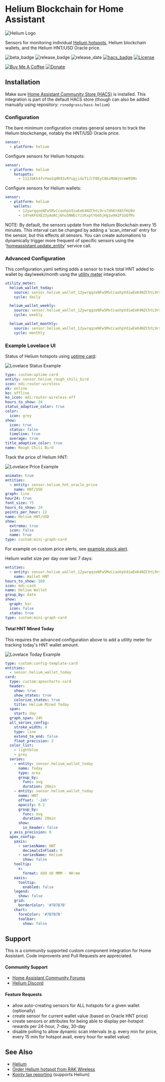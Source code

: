 # Helium Blockchain for Home Assistant

![Helium Logo](https://raw.githubusercontent.com/rsnodgrass/hass-helium/main/img/logo@2x.png)

Sensors for monitoring individual [Helium hotspots](https://rakwireless.kckb.st/544e97e6), Helium blockchain wallets, and the Helium HNT/USD Oracle price.

![beta_badge](https://img.shields.io/badge/maturity-Beta-yellow.png)
![release_badge](https://img.shields.io/github/release/rsnodgrass/hass-helium.svg)
![release_date](https://img.shields.io/github/release-date/rsnodgrass/hass-helium.svg)
[![hacs_badge](https://img.shields.io/badge/HACS-Default-orange.svg)](https://github.com/custom-components/hacs)
[![License](https://img.shields.io/badge/License-Apache%202.0-blue.svg)](https://opensource.org/licenses/Apache-2.0)

[![Buy Me A Coffee](https://img.shields.io/badge/buy%20me%20a%20coffee-donate-yellow.svg)](https://buymeacoffee.com/DYks67r)
[![Donate](https://img.shields.io/badge/Donate-PayPal-green.svg)](https://www.paypal.com/cgi-bin/webscr?cmd=_donations&business=WREP29UDAMB6G)  

## Installation

Make sure [Home Assistant Community Store (HACS)](https://github.com/custom-components/hacs) is installed. This integration is part of the default HACS store (though can also be added manually using repository: `rsnodgrass/hass-helium`)

### Configuration

The bare minimum configuration creates general sensors to track the Helium blockchange, notably the HNT/USD Oracle price.

```yaml
sensor:
  - platform: helium
```

Configure sensors for Helium hotspots:

```yaml
sensor:
  - platform: helium
    hotspots:
      - 112JbKk4fvYmoSqHR93vRYugjiduT1JrF8EyC86iMUWjUrmW95Mn
```

Configure sensors for Helium wallets:

```yaml
sensor:
  - platform: helium
    wallets:
      - 12ywrqqzeNFwSMvCcaohpVdiwEeK4NZChtL9rs7dhKYd85fKG9U
      - 14YeKFGXE23yAdACj6hu5NWEcYzzKxptYbm5jHgzw9A1P1UQfMv
```

NOTE: By default, the sensors update from the Helium Blockchain every 15 minutes. This interval can be changed by adding a 'scan_interval' entry for the sensor, but this effects all sensors. You can create automations to dynamically trigger more frequent of specific sensors using the '[homeassistant.update_entity](https://www.home-assistant.io/integrations/homeassistant/#service-homeassistantupdate_entity)' service call.

### Advanced Configuration

This configuration.yaml setting adds a sensor to track total HNT added to wallet by day/week/month usng the [utility meter](https://www.home-assistant.io/integrations/utility_meter/) integration.

```yaml
utility_meter:
  helium_wallet_today:
    source: sensor.helium_wallet_12ywrqqzeNFwSMvCcaohpVdiwEeK4NZChtL9rs7dhKYd85fKG9U
    cycle: daily

  helium_wallet_weekly:
    source: sensor.helium_wallet_12ywrqqzeNFwSMvCcaohpVdiwEeK4NZChtL9rs7dhKYd85fKG9U
    cycle: weekly

  helium_wallet_monthly:
    source: sensor.helium_wallet_12ywrqqzeNFwSMvCcaohpVdiwEeK4NZChtL9rs7dhKYd85fKG9U
    cycle: monthly
```

### Example Lovelace UI

Status of Helium hotspots using [uptime card](https://github.com/dylandoamaral/uptime-card):

![Lovelace Status Example](https://raw.githubusercontent.com/rsnodgrass/hass-helium/main/img/lovelace-hotspot-status.png)


```yaml
type: custom:uptime-card
entity: sensor.helium_rough_chili_bird
icon: mdi:router-wireless
ok: online
ko: offline
ko_icon: mdi:router-wireless-off
hours_to_show: 24
status_adaptive_color: true
color:
  icon: grey
show:
  icon: true
  status: false
  timeline: true
  average: true
title_adaptive_color: true
name: Rough Chili Bird
```

Track the price of Helium HNT:

![Lovelace Price Example](https://raw.githubusercontent.com/rsnodgrass/hass-helium/main/img/lovelace-price.png)

```yaml
animate: true
entities:
  - entity: sensor.helium_hnt_oracle_price
    name: HNT/USD
graph: line
hour24: true
font_size: 75
hours_to_show: 24
points_per_hour: 12
name: Helium HNT/USD
show:
  extrema: true
  icon: false
  name: true
type: custom:mini-graph-card
```

For example on custom price alerts, see [example stock alert](https://blog.kevineifinger.de/archive/2019/10/17/Using-Homeassistant-As-My-Self-Hosted-Stock-Alert.html).

Helium wallet size per day over last 7 days:

```yaml
entities:
  - entity: sensor.helium_wallet_12ywrqqzeNFwSMvCcaohpVdiwEeK4NZChtL9rs7dhKYd85fKG9U
    name: Wallet HNT
hours_to_show: 168
icon: mdi:cash
name: Helium Wallet
group_by: date
show:
  graph: bar
  icon: false
  state: true
type: custom:mini-graph-card
```

#### Total HNT Mined Today

This requires the advanced configuration above to add a utility meter for tracking today's HNT wallet amount.


![Lovelace Today Example](https://raw.githubusercontent.com/rsnodgrass/hass-helium/main/img/lovelace-mined-today.png)

```yaml
type: custom:config-template-card
entities:
  - sensor.helium_wallet_today
card:
  type: custom:apexcharts-card
  header:
    show: true
    show_states: true
    colorize_states: true
    title: Helium Mined Today
  span:
    start: day
  graph_span: 24h
  all_series_config:
    stroke_width: 4
    type: line
    extend_to_end: false
    float_precision: 2
  color_list:
    - lightblue
    - grey
  series:
    - entity: sensor.helium_wallet_today
      name: Today
      type: area
      group_by:
        func: avg
        duration: 20min
    - entity: sensor.helium_wallet_today
      name: HNT
      offset: '-24h'
      opacity: 0.2
      group_by:
        func: avg
        duration: 20min
      show:
        in_header: false
  y_axis_precision: 0
  apex_config:
    yaxis:
      - seriesName: HNT
        decimalsInFloat: 0
      - seriesName: Helium
        show: false
    tooltip:
      x:
        format: ddd dd MMM - HH:mm
    xaxis:
      tooltip:
        enabled: false
    legend:
      show: false
    grid:
      borderColor: '#7B7B7B'
    chart:
      foreColor: '#7B7B7B'
      toolbar:
        show: false
```

## Support

This is a community supported custom component integration for Home Assistant. Code improvents and Pull Requests are appreciated.

#### Community Support

* [Home Assistant Community Forums](https://community.home-assistant.io/c/projects/custom-components/47)
* [Helium Discord](https://discord.com/invite/helium)

#### Feature Requests

* allow auto-creating sensors for ALL hotspots for a given wallet (optionally) 
* create sensor for current wallet value (based on Oracle HNT price)
* create sensors or attributes for being able to display per-hotspot rewards per 24-hour, 7-day, 30-day
* disable polling to allow dynamic scan intervals (e.g. every min for price, every 15 min for hotspot avail, every hour for wallet value)

## See Also

* [Helium](https://helium.com/)
* [Order Helium hotspot from RAK Wireless](https://rakwireless.kckb.st/544e97e6)
* [Koinly tax reporting](https://koinly.io?via=5CB65BB1) (supports Helium)
